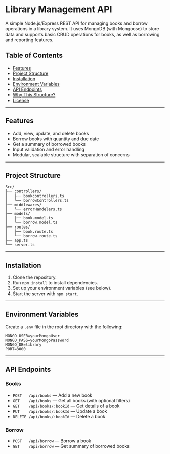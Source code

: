 # Library Management API

A simple Node.js/Express REST API for managing books and borrow operations in a library system. It uses MongoDB (with Mongoose) to store data and supports basic CRUD operations for books, as well as borrowing and reporting features.

## Table of Contents

- [Features](#features)
- [Project Structure](#project-structure)
- [Installation](#installation)
- [Environment Variables](#environment-variables)
- [API Endpoints](#api-endpoints)
- [Why This Structure?](#why-this-structure)
- [License](#license)

---

## Features

- Add, view, update, and delete books
- Borrow books with quantity and due date
- Get a summary of borrowed books
- Input validation and error handling
- Modular, scalable structure with separation of concerns

---

## Project Structure

```
Src/
├── controllers/
│   ├── bookcontrollers.ts
│   └── borrowControllers.ts
├── middlewares/
│   └── errorHandelers.ts
├── models/
│   ├── book.model.ts
│   └── borrow.model.ts
├── routes/
│   ├── book.route.ts
│   └── borrow.route.ts
├── app.ts
└── server.ts
```

---

## Installation

1. Clone the repository.
2. Run `npm install` to install dependencies.
3. Set up your environment variables (see below).
4. Start the server with `npm start`.

---

## Environment Variables

Create a `.env` file in the root directory with the following:

```
MONGO_USER=yourMongoUser
MONGO_PASS=yourMongoPassword
MONGO_DB=library
PORT=3000
```

---

## API Endpoints

### Books

- `POST   /api/books` — Add a new book
- `GET    /api/books` — Get all books (with optional filters)
- `GET    /api/books/:bookId` — Get details of a book
- `PUT    /api/books/:bookId` — Update a book
- `DELETE /api/books/:bookId` — Delete a book

### Borrow

- `POST   /api/borrow` — Borrow a book
- `GET    /api/borrow` — Get summary of borrowed books

